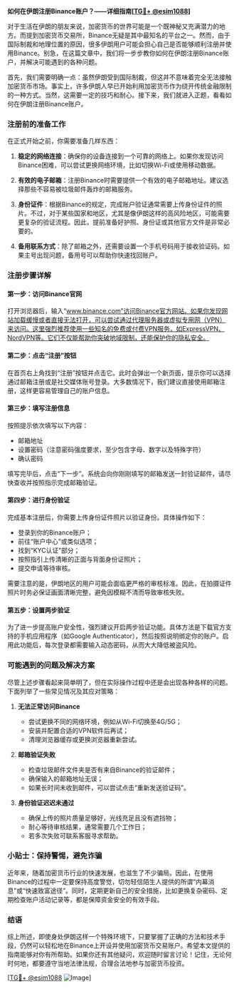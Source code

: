 **如何在伊朗注册Binance账户？——详细指南[[TG💪+ @esim1088](https://t.me/s/esim1088)]**

对于生活在伊朗的朋友来说，加密货币的世界可能是一个既神秘又充满潜力的地方。而提到加密货币交易所，Binance无疑是其中最知名的平台之一。然而，由于国际制裁和地理位置的原因，很多伊朗用户可能会担心自己是否能够顺利注册并使用Binance。别急，在这篇文章中，我们将一步步教你如何在伊朗注册Binance账户，并解决可能遇到的各种问题。

首先，我们需要明确一点：虽然伊朗受到国际制裁，但这并不意味着完全无法接触加密货币市场。事实上，许多伊朗人早已开始利用加密货币作为绕开传统金融限制的一种方式。当然，这需要一定的技巧和耐心。接下来，我们就进入正题，看看如何在伊朗注册Binance账户。

### 注册前的准备工作

在正式开始之前，你需要准备几样东西：

1. **稳定的网络连接**：确保你的设备连接到一个可靠的网络上。如果你发现访问Binance困难，可以尝试更换网络环境，比如切换Wi-Fi或使用移动数据。
   
2. **有效的电子邮箱**：注册Binance时需要提供一个有效的电子邮箱地址。建议选择那些不容易被垃圾邮件轰炸的邮箱服务。

3. **身份证件**：根据Binance的规定，完成账户验证通常需要上传身份证件的照片。不过，对于某些国家和地区，尤其是像伊朗这样的高风险地区，可能需要更复杂的验证流程。因此，提前准备好护照、身份证或其他官方文件是非常必要的。

4. **备用联系方式**：除了邮箱之外，还需要设置一个手机号码用于接收验证码。如果主号出现问题，备用号可以帮助你快速找回账户。

### 注册步骤详解

#### 第一步：访问Binance官网

打开浏览器后，输入“www.binance.com”访问Binance官方网站。如果你发现网站加载缓慢或者直接无法打开，可以尝试通过代理服务器或虚拟专用网（VPN）来访问。这里强烈推荐使用一些知名的免费或付费VPN服务，如ExpressVPN、NordVPN等。它们不仅能帮助你突破地域限制，还能保护你的隐私安全。

#### 第二步：点击“注册”按钮

在首页右上角找到“注册”按钮并点击它。此时会弹出一个新页面，提示你可以选择通过邮箱注册或是社交媒体账号登录。大多数情况下，我们建议直接使用邮箱注册，这样更容易管理自己的账户信息。

#### 第三步：填写注册信息

按照提示依次填写以下内容：
- 邮箱地址
- 设置密码（注意密码强度要求，至少包含字母、数字以及特殊字符）
- 确认密码

填写完毕后，点击“下一步”。系统会向你刚刚填写的邮箱发送一封验证邮件，请尽快查收并按照指示完成邮箱验证。

#### 第四步：进行身份验证

完成基本注册后，你需要上传身份证件照片以验证身份。具体操作如下：
- 登录到你的Binance账户；
- 前往“账户中心”或类似选项；
- 找到“KYC认证”部分；
- 按照指引上传清晰的正面与背面身份证照片；
- 提交申请等待审核。

需要注意的是，伊朗地区的用户可能会面临更严格的审核标准。因此，在拍摄证件照片时务必保证画面清晰完整，避免因模糊不清而导致审核失败。

#### 第五步：设置两步验证

为了进一步提高账户安全性，强烈建议开启两步验证功能。具体方法是下载官方支持的手机应用程序（如Google Authenticator），然后按照说明绑定你的账户。启用此功能后，每次登录都需要输入动态密码，从而大大降低被盗风险。

### 可能遇到的问题及解决方案

尽管上述步骤看起来简单明了，但在实际操作过程中还是会出现各种各样的问题。下面列举了一些常见情况及其应对策略：

1. **无法正常访问Binance**
   - 尝试更换不同的网络环境，例如从Wi-Fi切换至4G/5G；
   - 安装并配置合适的VPN软件后再试；
   - 清理浏览器缓存或更换浏览器重新尝试。

2. **邮箱验证失败**
   - 检查垃圾邮件文件夹是否有来自Binance的验证邮件；
   - 确保输入的邮箱地址无误；
   - 如果长时间未收到邮件，可以尝试点击“重新发送验证码”。

3. **身份验证迟迟未通过**
   - 确保上传的照片质量足够好，光线充足且没有遮挡物；
   - 耐心等待审核结果，通常需要几个工作日；
   - 若多次失败可联系客服寻求帮助。

### 小贴士：保持警惕，避免诈骗

近年来，随着加密货币行业的快速发展，也滋生了不少骗局。因此，在使用Binance的过程中一定要保持高度警觉，切勿轻信陌生人提供的所谓“内幕消息”或“快速致富途径”。同时，定期更新自己的安全措施，比如更换复杂密码、定期检查账户活动记录等，都是保障资金安全的有效手段。

### 结语

综上所述，即使身处伊朗这样一个特殊环境下，只要掌握了正确的方法和技术手段，仍然可以轻松地在Binance上开设并使用加密货币交易账户。希望本文提供的指南能够对你有所帮助。如果你还有其他疑问，欢迎随时留言讨论！记住，无论何时何地，都要遵守当地法律法规，合理合法地参与加密货币投资。

[[TG💪+ @esim1088](https://t.me/s/esim1088) ![Image](https://i.postimg.cc/4NQfJmqS/Snipaste-2025-05-13-00-14-12.png)]